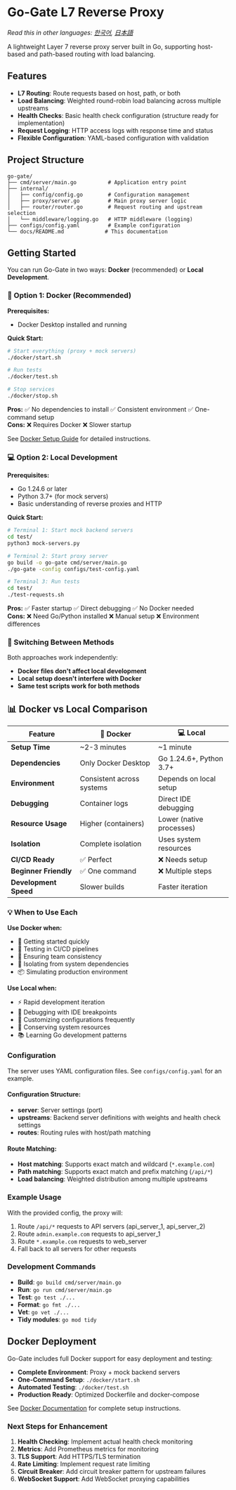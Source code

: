 # Go-Gate L7 Reverse Proxy

*Read this in other languages: [한국어](README.ko.md), [日本語](README.ja.md)*

A lightweight Layer 7 reverse proxy server built in Go, supporting host-based and path-based routing with load balancing.

## Features

- **L7 Routing**: Route requests based on host, path, or both
- **Load Balancing**: Weighted round-robin load balancing across multiple upstreams
- **Health Checks**: Basic health check configuration (structure ready for implementation)
- **Request Logging**: HTTP access logs with response time and status
- **Flexible Configuration**: YAML-based configuration with validation

## Project Structure

```
go-gate/
├── cmd/server/main.go          # Application entry point
├── internal/
│   ├── config/config.go        # Configuration management
│   ├── proxy/server.go         # Main proxy server logic
│   ├── router/router.go        # Request routing and upstream selection
│   └── middleware/logging.go   # HTTP middleware (logging)
├── configs/config.yaml         # Example configuration
└── docs/README.md             # This documentation
```

## Getting Started

You can run Go-Gate in two ways: **Docker** (recommended) or **Local Development**.

### 🐳 Option 1: Docker (Recommended)

**Prerequisites:**
- Docker Desktop installed and running

**Quick Start:**
```bash
# Start everything (proxy + mock servers)
./docker/start.sh

# Run tests
./docker/test.sh

# Stop services
./docker/stop.sh
```

**Pros:** ✅ No dependencies to install ✅ Consistent environment ✅ One-command setup  
**Cons:** ❌ Requires Docker ❌ Slower startup

See [Docker Setup Guide](DOCKER.md) for detailed instructions.

### 💻 Option 2: Local Development

**Prerequisites:**
- Go 1.24.6 or later
- Python 3.7+ (for mock servers)
- Basic understanding of reverse proxies and HTTP

**Quick Start:**

```bash
# Terminal 1: Start mock backend servers
cd test/
python3 mock-servers.py

# Terminal 2: Start proxy server
go build -o go-gate cmd/server/main.go
./go-gate -config configs/test-config.yaml

# Terminal 3: Run tests
cd test/
./test-requests.sh
```

**Pros:** ✅ Faster startup ✅ Direct debugging ✅ No Docker needed  
**Cons:** ❌ Need Go/Python installed ❌ Manual setup ❌ Environment differences

### 🔄 Switching Between Methods

Both approaches work independently:
- **Docker files don't affect local development**
- **Local setup doesn't interfere with Docker**
- **Same test scripts work for both methods**

## 📊 Docker vs Local Comparison

| Feature | 🐳 Docker | 💻 Local |
|---------|-----------|---------|
| **Setup Time** | ~2-3 minutes | ~1 minute |
| **Dependencies** | Only Docker Desktop | Go 1.24.6+, Python 3.7+ |
| **Environment** | Consistent across systems | Depends on local setup |
| **Debugging** | Container logs | Direct IDE debugging |
| **Resource Usage** | Higher (containers) | Lower (native processes) |
| **Isolation** | Complete isolation | Uses system resources |
| **CI/CD Ready** | ✅ Perfect | ❌ Needs setup |
| **Beginner Friendly** | ✅ One command | ❌ Multiple steps |
| **Development Speed** | Slower builds | Faster iteration |

### 💡 When to Use Each

**Use Docker when:**
- 🚀 Getting started quickly
- 🔄 Testing in CI/CD pipelines  
- 👥 Ensuring team consistency
- 🐛 Isolating from system dependencies
- 📦 Simulating production environment

**Use Local when:**
- ⚡ Rapid development iteration
- 🐞 Debugging with IDE breakpoints
- 🔧 Customizing configurations frequently
- 💾 Conserving system resources
- 📚 Learning Go development patterns

### Configuration

The server uses YAML configuration files. See `configs/config.yaml` for an example.

#### Configuration Structure:

- **server**: Server settings (port)
- **upstreams**: Backend server definitions with weights and health check settings
- **routes**: Routing rules with host/path matching

#### Route Matching:

- **Host matching**: Supports exact match and wildcard (`*.example.com`)
- **Path matching**: Supports exact match and prefix matching (`/api/*`)
- **Load balancing**: Weighted distribution among multiple upstreams

### Example Usage

With the provided config, the proxy will:

1. Route `/api/*` requests to API servers (api_server_1, api_server_2)
2. Route `admin.example.com` requests to api_server_1
3. Route `*.example.com` requests to web_server
4. Fall back to all servers for other requests

### Development Commands

- **Build**: `go build cmd/server/main.go`
- **Run**: `go run cmd/server/main.go`
- **Test**: `go test ./...`
- **Format**: `go fmt ./...`
- **Vet**: `go vet ./...`
- **Tidy modules**: `go mod tidy`

## Docker Deployment

Go-Gate includes full Docker support for easy deployment and testing:

- **Complete Environment**: Proxy + mock backend servers
- **One-Command Setup**: `./docker/start.sh`
- **Automated Testing**: `./docker/test.sh`
- **Production Ready**: Optimized Dockerfile and docker-compose

See [Docker Documentation](DOCKER.md) for complete setup instructions.

### Next Steps for Enhancement

1. **Health Checking**: Implement actual health check monitoring
2. **Metrics**: Add Prometheus metrics for monitoring
3. **TLS Support**: Add HTTPS/TLS termination
4. **Rate Limiting**: Implement request rate limiting
5. **Circuit Breaker**: Add circuit breaker pattern for upstream failures
6. **WebSocket Support**: Add WebSocket proxying capabilities